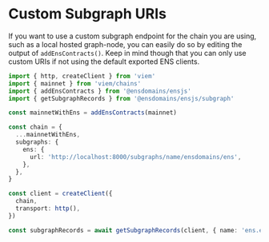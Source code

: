 # Custom Subgraph URIs

If you want to use a custom subgraph endpoint for the chain you are using, such as a local hosted graph-node, you can easily do so by editing the output of `addEnsContracts()`.
Keep in mind though that you can only use custom URIs if not using the default exported ENS clients.

```ts
import { http, createClient } from 'viem'
import { mainnet } from 'viem/chains'
import { addEnsContracts } from '@ensdomains/ensjs'
import { getSubgraphRecords } from '@ensdomains/ensjs/subgraph'

const mainnetWithEns = addEnsContracts(mainnet)

const chain = {
  ...mainnetWithEns,
  subgraphs: {
    ens: {
      url: 'http://localhost:8000/subgraphs/name/ensdomains/ens',
    },
  },
}

const client = createClient({
  chain,
  transport: http(),
})

const subgraphRecords = await getSubgraphRecords(client, { name: 'ens.eth' })
```
